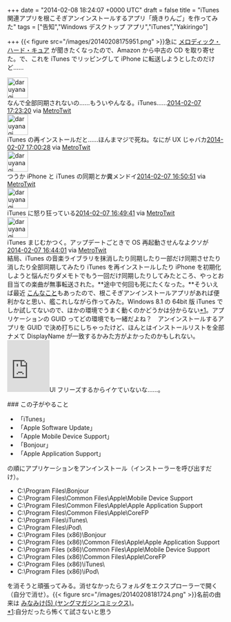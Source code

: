 
+++
date = "2014-02-08 18:24:07 +0000 UTC"
draft = false
title = "iTunes 関連アプリを根こそぎアンインストールするアプリ「焼きりんご」を作ってみた"
tags = ["告知","Windows デスクトップ アプリ","iTunes","Yakiringo"]

+++
{{< figure src="/images/20140208175951.png"  >}}急に <a href="http://d.hatena.ne.jp/asin/B0001DD238/bestylesnet-22">メロディック・ハード・キュア</a> が聞きたくなったので、Amazon から中古の CD を取り寄せた。で、これを iTunes でリッピングして iPhone に転送しようとしたのだけど……<div class="twitter-detail twitter-detail-left"><div class="twitter-detail-user"><a class="twitter-user-screen-name" href="http://twitter.com/daruyanagi"><img src="http://pbs.twimg.com/profile_images/425177118587092992/wbSNA4_G_normal.png" alt="daruyanagi" height="48" width="48"/></a></div><div class="twitter-detail-tweet">      なんで全部同期されないの……もういやんなる。iTunes……<a href="http://twitter.com/daruyanagi/status/431704721003274240" class="twitter-detail-info-permalink"><span class="twitter-detail-info-date">2014-02-07</span> <span class="twitter-detail-info-time">17:23:20</span></a> <span class="twitter-detail-info-source">via <a href="http://www.metrotwit.com/" rel="nofollow">MetroTwit</a></span></div></div><div class="twitter-detail twitter-detail-left"><div class="twitter-detail-user"><a class="twitter-user-screen-name" href="http://twitter.com/daruyanagi"><img src="http://pbs.twimg.com/profile_images/425177118587092992/wbSNA4_G_normal.png" alt="daruyanagi" height="48" width="48"/></a></div><div class="twitter-detail-tweet">      iTunes の再インストールだと……ほんまマジで死ね。なにが UX じゃバカ<a href="http://twitter.com/daruyanagi/status/431698966573355008" class="twitter-detail-info-permalink"><span class="twitter-detail-info-date">2014-02-07</span> <span class="twitter-detail-info-time">17:00:28</span></a> <span class="twitter-detail-info-source">via <a href="http://www.metrotwit.com/" rel="nofollow">MetroTwit</a></span></div></div><div class="twitter-detail twitter-detail-left"><div class="twitter-detail-user"><a class="twitter-user-screen-name" href="http://twitter.com/daruyanagi"><img src="http://pbs.twimg.com/profile_images/425177118587092992/wbSNA4_G_normal.png" alt="daruyanagi" height="48" width="48"/></a></div><div class="twitter-detail-tweet">      つうか iPhone と iTunes の同期とか糞メンドイ<a href="http://twitter.com/daruyanagi/status/431696546795507712" class="twitter-detail-info-permalink"><span class="twitter-detail-info-date">2014-02-07</span> <span class="twitter-detail-info-time">16:50:51</span></a> <span class="twitter-detail-info-source">via <a href="http://www.metrotwit.com/" rel="nofollow">MetroTwit</a></span></div></div><div class="twitter-detail twitter-detail-left"><div class="twitter-detail-user"><a class="twitter-user-screen-name" href="http://twitter.com/daruyanagi"><img src="http://pbs.twimg.com/profile_images/425177118587092992/wbSNA4_G_normal.png" alt="daruyanagi" height="48" width="48"/></a></div><div class="twitter-detail-tweet">      iTunes に怒り狂っている<a href="http://twitter.com/daruyanagi/status/431696251973672960" class="twitter-detail-info-permalink"><span class="twitter-detail-info-date">2014-02-07</span> <span class="twitter-detail-info-time">16:49:41</span></a> <span class="twitter-detail-info-source">via <a href="http://www.metrotwit.com/" rel="nofollow">MetroTwit</a></span></div></div><div class="twitter-detail twitter-detail-left"><div class="twitter-detail-user"><a class="twitter-user-screen-name" href="http://twitter.com/daruyanagi"><img src="http://pbs.twimg.com/profile_images/425177118587092992/wbSNA4_G_normal.png" alt="daruyanagi" height="48" width="48"/></a></div><div class="twitter-detail-tweet">      iTunes まじむかつく。アップデートごときで OS 再起動させんなよクソが<a href="http://twitter.com/daruyanagi/status/431694823578292224" class="twitter-detail-info-permalink"><span class="twitter-detail-info-date">2014-02-07</span> <span class="twitter-detail-info-time">16:44:01</span></a> <span class="twitter-detail-info-source">via <a href="http://www.metrotwit.com/" rel="nofollow">MetroTwit</a></span></div></div>結局、iTunes の音楽ライブラリを抹消したり同期したり一部だけ同期させたり消したり全部同期してみたり iTunes を再インストールしたり iPhone を初期化しようと悩んだりダメモトでもう一回だけ同期したりしてみたところ、やっとお目当ての楽曲が無事転送された。**途中で何回も死にたくなった。**そういえば最近 <a href="http://www.forest.impress.co.jp/docs/news/20140206_634223.html">こんなこと</a>もあったので、根こそぎアンインストールアプリがあれば便利かなと思い、艦これしながら作ってみた。Windows 8.1 の 64bit 版 iTunes でしか試してないので、ほかの環境でうまく動くのかどうかは分からない<a href="#f1" name="fn1" title="自分だったら怖くて試さないと思う">*1</a>。アプリケーションの GUID ってどの環境でも一緒だよね？　アンインストールするアプリを GUID で決め打ちにしちゃったけど、ほんとはインストールリストを全部ナメて DisplayName が一致するかみた方がよかったのかもしれない。<iframe src="https://skydrive.live.com/embed?cid=8D890D7855B010BC&amp;resid=8D890D7855B010BC%2125717&amp;authkey=AB7XN21lellgmPI" width="98" height="120" frameborder="0" scrolling="no"></iframe>UI フリーズするからイケていないな……。

<div class="section">
    ### この子がやること
    
<ul>
<li>「iTunes」</li>
<li>「Apple Software Update」</li>
<li>「Apple Mobile Device Support」</li>
<li>「Bonjour」</li>
<li>「Apple Application Support」</li>
</ul>の順にアプリケーションをアンインストール（インストーラーを呼び出すだけ）。

<ul>
<li>C:\Program Files\Bonjour</li>
<li>C:\Program Files\Common Files\Apple\Mobile Device Support</li>
<li>C:\Program Files\Common Files\Apple\Apple Application Support</li>
<li>C:\Program Files\Common Files\Apple\CoreFP</li>
<li>C:\Program Files\iTunes\</li>
<li>C:\Program Files\iPod\</li>
<li>C:\Program Files (x86)\Bonjour</li>
<li>C:\Program Files (x86)\Common Files\Apple\Apple Application Support</li>
<li>C:\Program Files (x86)\Common Files\Apple\Mobile Device Support</li>
<li>C:\Program Files (x86)\Common Files\Apple\CoreFP</li>
<li>C:\Program Files (x86)\iTunes\</li>
<li>C:\Program Files (x86)\iPod\</li>
</ul>を消そうと頑張ってみる。消せなかったらフォルダをエクスプローラーで開く（自分で消せ）。{{< figure src="/images/20140208181724.png"  >}}名前の由来は <a href="http://d.hatena.ne.jp/asin/4063616533/bestylesnet-22">みなみけ(5) (ヤングマガジンコミックス)</a>。

</div><div class="footnote">
<a href="#fn1" name="f1" class="footnote-number">*1</a><span class="footnote-delimiter">:</span><span class="footnote-text">自分だったら怖くて試さないと思う</span>
</div>


